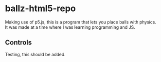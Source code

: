 # ballz-html5-repo
Making use of p5.js, this is a program that lets you place balls with physics.
It was made at a time where I was learning programming and JS.

## Controls
Testing, this should be added.
